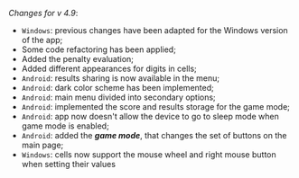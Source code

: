 _Changes for v 4.9_:
- `Windows`: previous changes have been adapted for the Windows version of the app;
- Some code refactoring has been applied;
- Added the penalty evaluation;
- Added different appearances for digits in cells;
- `Android`: results sharing is now available in the menu;
- `Android`: dark color scheme has been implemented;
- `Android`: main menu divided into secondary options;
- `Android`: implemented the score and results storage for the game mode;
- `Android`: app now doesn't allow the device to go to sleep mode when game mode is enabled;
- `Android`: added the ***game mode***, that changes the set of buttons on the main page;
- `Windows`: cells now support the mouse wheel and right mouse button when setting their values
